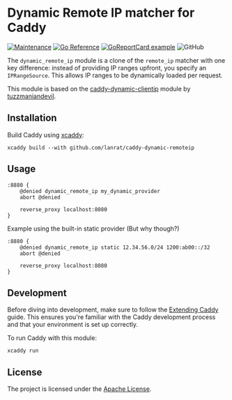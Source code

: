 # Dynamic Remote IP matcher for Caddy

[![Maintenance](https://img.shields.io/badge/Maintained%3F-yes-green.svg)](https://github.com/lanrat/graphs/caddy-dynamic-remoteip) [![Go Reference](https://pkg.go.dev/badge/github.com/lanrat/caddy-dynamic-remoteip.svg)](https://pkg.go.dev/github.com/lanrat/caddy-dynamic-remoteip) [![GoReportCard example](https://goreportcard.com/badge/github.com/lanrat/caddy-dynamic-remoteip)](https://goreportcard.com/report/github.com/lanrat/caddy-dynamic-remoteip) ![GitHub](https://img.shields.io/github/license/lanrat/caddy-dynamic-remoteip)

The `dynamic_remote_ip` module is a clone of the `remote_ip` matcher with one key difference: instead of providing IP ranges upfront, you specify an `IPRangeSource`. This allows IP ranges to be dynamically loaded per request.

This module is based on the [caddy-dynamic-clientip](https://github.com/tuzzmaniandevil/caddy-dynamic-clientip) module by [tuzzmaniandevil](https://github.com/tuzzmaniandevil).

## Installation

Build Caddy using [xcaddy](https://github.com/caddyserver/xcaddy):

```shell
xcaddy build --with github.com/lanrat/caddy-dynamic-remoteip
```

## Usage

```caddyfile
:8880 {
    @denied dynamic_remote_ip my_dynamic_provider
    abort @denied

    reverse_proxy localhost:8080
}
```

Example using the built-in static provider (But why though?)

```caddyfile
:8880 {
    @denied dynamic_remote_ip static 12.34.56.0/24 1200:ab00::/32
    abort @denied

    reverse_proxy localhost:8080
}
```

## Development

Before diving into development, make sure to follow the [Extending Caddy](https://caddyserver.com/docs/extending-caddy#extending-caddy) guide. This ensures you're familiar with the Caddy development process and that your environment is set up correctly.

To run Caddy with this module:

```shell
xcaddy run
```

## License

The project is licensed under the [Apache License](LICENSE).
